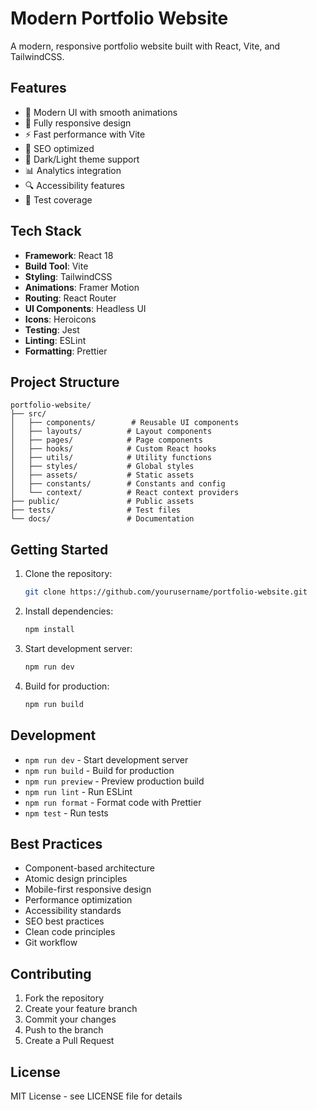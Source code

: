 # Modern Portfolio Website

A modern, responsive portfolio website built with React, Vite, and TailwindCSS.

## Features

- 🎨 Modern UI with smooth animations
- 📱 Fully responsive design
- ⚡ Fast performance with Vite
- 🎯 SEO optimized
- 🌙 Dark/Light theme support
- 📊 Analytics integration
- 🔍 Accessibility features
- 🧪 Test coverage

## Tech Stack

- **Framework**: React 18
- **Build Tool**: Vite
- **Styling**: TailwindCSS
- **Animations**: Framer Motion
- **Routing**: React Router
- **UI Components**: Headless UI
- **Icons**: Heroicons
- **Testing**: Jest
- **Linting**: ESLint
- **Formatting**: Prettier

## Project Structure

```
portfolio-website/
├── src/
│   ├── components/        # Reusable UI components
│   ├── layouts/          # Layout components
│   ├── pages/            # Page components
│   ├── hooks/            # Custom React hooks
│   ├── utils/            # Utility functions
│   ├── styles/           # Global styles
│   ├── assets/           # Static assets
│   ├── constants/        # Constants and config
│   └── context/          # React context providers
├── public/               # Public assets
├── tests/                # Test files
└── docs/                 # Documentation
```

## Getting Started

1. Clone the repository:
   ```bash
   git clone https://github.com/yourusername/portfolio-website.git
   ```

2. Install dependencies:
   ```bash
   npm install
   ```

3. Start development server:
   ```bash
   npm run dev
   ```

4. Build for production:
   ```bash
   npm run build
   ```

## Development

- `npm run dev` - Start development server
- `npm run build` - Build for production
- `npm run preview` - Preview production build
- `npm run lint` - Run ESLint
- `npm run format` - Format code with Prettier
- `npm test` - Run tests

## Best Practices

- Component-based architecture
- Atomic design principles
- Mobile-first responsive design
- Performance optimization
- Accessibility standards
- SEO best practices
- Clean code principles
- Git workflow

## Contributing

1. Fork the repository
2. Create your feature branch
3. Commit your changes
4. Push to the branch
5. Create a Pull Request

## License

MIT License - see LICENSE file for details
